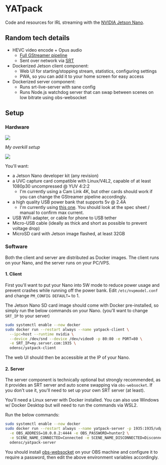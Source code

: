 # YATpack

Code and resources for IRL streaming with the [NVIDIA Jetson Nano](https://developer.nvidia.com/embedded/jetson-nano-developer-kit).

## Random tech details

-   HEVC video encode + Opus audio
    -   [Full GStreamer pipeline](https://github.com/odensc/yatpack/blob/master/src/server/pipeline.js)
    -   Sent over network via [SRT](https://www.srtalliance.org/)
-   Dockerized Jetson client component:
    -   Web UI for starting/stopping stream, statistics, configuring settings
    -   PWA, so you can add it to your home screen for easy access
-   Dockerized server component:
    -   Runs srt-live-server with sane config
    -   Runs Node.js watchdog server that can swap between scenes on low bitrate using obs-websocket

## Setup

### Hardware

![](https://i.imgur.com/08WXYOd.jpg)

_My overkill setup_

![](https://i.imgur.com/5WYdFwV.jpg)

You'll want:

-   a Jetson Nano developer kit (any revision)
-   a UVC capture card compatible with Linux/V4L2, capable of at least 1080p30 uncompressed @ YUV 4:2:2
    -   I'm currently using a Cam Link 4K, but other cards should work if you can change the GStreamer pipeline accordingly.
-   a high quality USB power bank that supports 5v @ 2.4A
    -   I'm currently using [this one](https://smile.amazon.com/gp/product/B082PGS78L). You should look at the spec sheet / manual to confirm max current.
-   USB WiFi adapter, or cable for phone to USB tether
-   Micro-USB cable (ideally as thick and short as possible to prevent voltage drop)
-   MicroSD card with Jetson image flashed, at least 32GB

### Software

Both the client and server are distributed as Docker images. The client runs on your Nano, and the server runs on your PC/VPS.

#### 1. Client

First you'll want to put your Nano into 5W mode to reduce power usage and prevent crashes while running off the power bank. Edit `/etc/nvpmodel.conf` and change `PM_CONFIG DEFAULT=` to 1.

The Jetson Nano SD card image should come with Docker pre-installed, so simply run the below commands on your Nano. (you'll want to change `SRT_IP` to your server)

```bash
sudo systemctl enable --now docker
sudo docker run --restart always --name yatpack-client \
  --ipc=host --runtime nvidia \
  --device /dev/snd --device /dev/video0 -p 80:80 -e PORT=80 \
  -e SRT_IP=my.server.com:1935 \
  odensc/yatpack-client
```

The web UI should then be accessible at the IP of your Nano.

#### 2. Server

The server component is technically optional but strongly recommended, as it provides an SRT server and auto scene swapping via `obs-websocket`.
If you don't use it, you'll need to set up your own SRT server (at least).

You'll need a Linux server with Docker installed. You can also use Windows w/ Docker Desktop but will need to run the commands via WSL2.

Run the below commands:

```bash
sudo systemctl enable --now docker
sudo docker run --restart always --name yatpack-server -p 1935:1935/udp \
  -e OBS_ADDRESS=10.0.0.2:4444 -e OBS_PASSWORD=hunter2 \
  -e SCENE_NAME_CONNECTED=Connected -e SCENE_NAME_DISCONNECTED=Disconnected \
  odensc/yatpack-server
```

You should install [obs-websocket](https://github.com/Palakis/obs-websocket) on your OBS machine and configure it to require a password, then edit the above environment variables accordingly.
